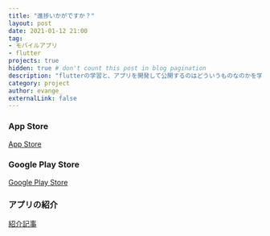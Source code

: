```yaml
---
title: "進捗いかがですか？"
layout: post
date: 2021-01-12 21:00
tag: 
- モバイルアプリ
- flutter
projects: true
hidden: true # don't count this post in blog pagination
description: "flutterの学習と、アプリを開発して公開するのはどういうものなのかを学習するために作りました。単純に自分が欲しかったというのもあります。"
category: project
author: evange_
externalLink: false
---
```


### App Store
[App Store](https://apps.apple.com/jp/app/%E9%80%B2%E6%8D%97%E3%81%84%E3%81%8B%E3%81%8C%E3%81%A7%E3%81%99%E3%81%8B/id1539676451?l=ja)
### Google Play Store
[Google Play Store](https://play.google.com/store/apps/details?id=com.webbbbbbb.todoflow)
### アプリの紹介
[紹介記事](https://webbbbbbb.com/todoflow-intro/)

